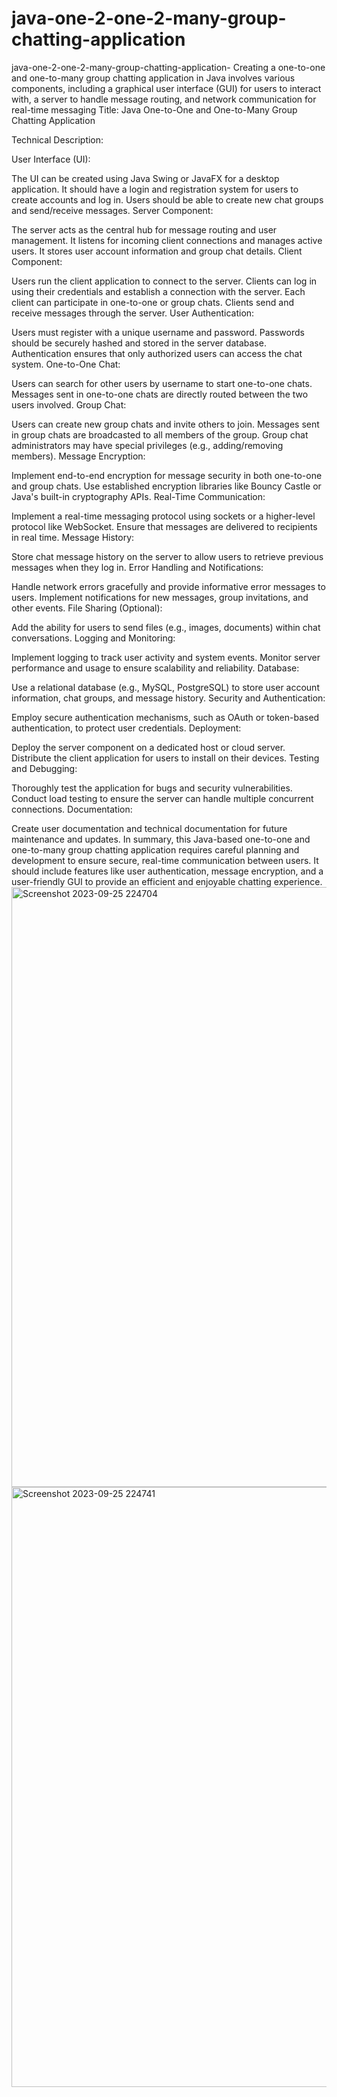 # java-one-2-one-2-many-group-chatting-application
java-one-2-one-2-many-group-chatting-application- Creating a one-to-one and one-to-many group chatting application in Java involves various components, including a graphical user interface (GUI) for users to interact with, a server to handle message routing, and network communication for real-time messaging
Title: Java One-to-One and One-to-Many Group Chatting Application

Technical Description:

User Interface (UI):

The UI can be created using Java Swing or JavaFX for a desktop application.
It should have a login and registration system for users to create accounts and log in.
Users should be able to create new chat groups and send/receive messages.
Server Component:

The server acts as the central hub for message routing and user management.
It listens for incoming client connections and manages active users.
It stores user account information and group chat details.
Client Component:

Users run the client application to connect to the server.
Clients can log in using their credentials and establish a connection with the server.
Each client can participate in one-to-one or group chats.
Clients send and receive messages through the server.
User Authentication:

Users must register with a unique username and password.
Passwords should be securely hashed and stored in the server database.
Authentication ensures that only authorized users can access the chat system.
One-to-One Chat:

Users can search for other users by username to start one-to-one chats.
Messages sent in one-to-one chats are directly routed between the two users involved.
Group Chat:

Users can create new group chats and invite others to join.
Messages sent in group chats are broadcasted to all members of the group.
Group chat administrators may have special privileges (e.g., adding/removing members).
Message Encryption:

Implement end-to-end encryption for message security in both one-to-one and group chats.
Use established encryption libraries like Bouncy Castle or Java's built-in cryptography APIs.
Real-Time Communication:

Implement a real-time messaging protocol using sockets or a higher-level protocol like WebSocket.
Ensure that messages are delivered to recipients in real time.
Message History:

Store chat message history on the server to allow users to retrieve previous messages when they log in.
Error Handling and Notifications:

Handle network errors gracefully and provide informative error messages to users.
Implement notifications for new messages, group invitations, and other events.
File Sharing (Optional):

Add the ability for users to send files (e.g., images, documents) within chat conversations.
Logging and Monitoring:

Implement logging to track user activity and system events.
Monitor server performance and usage to ensure scalability and reliability.
Database:

Use a relational database (e.g., MySQL, PostgreSQL) to store user account information, chat groups, and message history.
Security and Authentication:

Employ secure authentication mechanisms, such as OAuth or token-based authentication, to protect user credentials.
Deployment:

Deploy the server component on a dedicated host or cloud server.
Distribute the client application for users to install on their devices.
Testing and Debugging:

Thoroughly test the application for bugs and security vulnerabilities.
Conduct load testing to ensure the server can handle multiple concurrent connections.
Documentation:

Create user documentation and technical documentation for future maintenance and updates.
In summary, this Java-based one-to-one and one-to-many group chatting application requires careful planning and development to ensure secure, real-time communication between users. It should include features like user authentication, message encryption, and a user-friendly GUI to provide an efficient and enjoyable chatting experience.<img width="960" alt="Screenshot 2023-09-25 224704" src="https://github.com/GAUTAMJBITS/java-one-2-one-2-many-group-chatting-application/assets/110326087/fd8c6bfc-31e3-43af-83bc-69cc785f0430">
<img width="960" alt="Screenshot 2023-09-25 224741" src="https://github.com/GAUTAMJBITS/java-one-2-one-2-many-group-chatting-application/assets/110326087/0410ed47-80b2-40ca-b2d4-f4d6b5dd774d">
